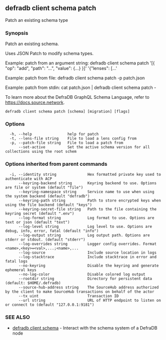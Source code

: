 ## defradb client schema patch

Patch an existing schema type

### Synopsis

Patch an existing schema.

Uses JSON Patch to modify schema types.

Example: patch from an argument string:
  defradb client schema patch '[{ "op": "add", "path": "...", "value": {...} }]' '{"lenses": [...'

Example: patch from file:
  defradb client schema patch -p patch.json

Example: patch from stdin:
  cat patch.json | defradb client schema patch -

To learn more about the DefraDB GraphQL Schema Language, refer to https://docs.source.network.

```
defradb client schema patch [schema] [migration] [flags]
```

### Options

```
  -h, --help                help for patch
  -t, --lens-file string    File to load a lens config from
  -p, --patch-file string   File to load a patch from
      --set-active          Set the active schema version for all collections using the root schem
```

### Options inherited from parent commands

```
  -i, --identity string              Hex formatted private key used to authenticate with ACP
      --keyring-backend string       Keyring backend to use. Options are file or system (default "file")
      --keyring-namespace string     Service name to use when using the system backend (default "defradb")
      --keyring-path string          Path to store encrypted keys when using the file backend (default "keys")
      --keyring-secret-file string   Path to the file containing the keyring secret (default ".env")
      --log-format string            Log format to use. Options are text or json (default "text")
      --log-level string             Log level to use. Options are debug, info, error, fatal (default "info")
      --log-output string            Log output path. Options are stderr or stdout. (default "stderr")
      --log-overrides string         Logger config overrides. Format <name>,<key>=<val>,...;<name>,...
      --log-source                   Include source location in logs
      --log-stacktrace               Include stacktrace in error and fatal logs
      --no-keyring                   Disable the keyring and generate ephemeral keys
      --no-log-color                 Disable colored log output
      --rootdir string               Directory for persistent data (default: $HOME/.defradb)
      --source-hub-address string    The SourceHub address authorized by the client to make SourceHub transactions on behalf of the actor
      --tx uint                      Transaction ID
      --url string                   URL of HTTP endpoint to listen on or connect to (default "127.0.0.1:9181")
```

### SEE ALSO

* [defradb client schema](defradb_client_schema.md)	 - Interact with the schema system of a DefraDB node

